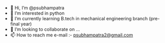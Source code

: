 - 👋 Hi, I’m @psubhampatra
- 👀 I’m interested in python 
- 🌱 I’m currently learning B.tech in mechanical engineering branch (pre-final year)
- 💞️ I’m looking to collaborate on ...
- 📫 How to reach me e-mail :- psubhampatra2@gmail.com

<!---
psubhampatra/psubhampatra is a ✨ special ✨ repository because its `README.md` (this file) appears on your GitHub profile.
You can click the Preview link to take a look at your changes.
--->
